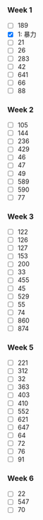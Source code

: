 ### Week 1
- [ ] 189
- [x] 1: 暴力
- [ ] 21
- [ ] 26
- [ ] 283
- [ ] 42
- [ ] 641
- [ ] 66
- [ ] 88

### Week 2
- [ ] 105
- [ ] 144
- [ ] 236
- [ ] 429
- [ ] 46
- [ ] 47
- [ ] 49
- [ ] 589
- [ ] 590
- [ ] 77

### Week 3
- [ ] 122
- [ ] 126
- [ ] 127
- [ ] 153
- [ ] 200
- [ ] 33
- [ ] 455
- [ ] 45
- [ ] 529
- [ ] 55
- [ ] 74
- [ ] 860
- [ ] 874

### Week 5
- [ ] 221
- [ ] 312
- [ ] 32
- [ ] 363
- [ ] 403
- [ ] 410
- [ ] 552
- [ ] 621
- [ ] 647
- [ ] 64
- [ ] 72
- [ ] 76
- [ ] 91

### Week 6
- [ ] 22
- [ ] 547
- [ ] 70
